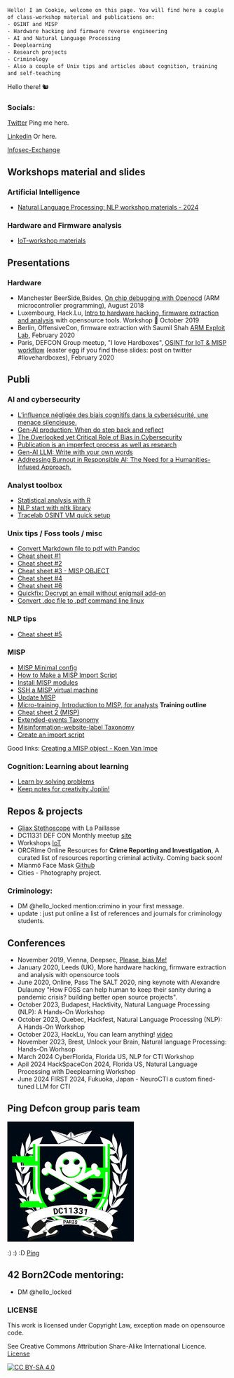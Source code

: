 


```
Hello! I am Cookie, welcome on this page. You will find here a couple of class-workshop material and publications on:
- OSINT and MISP
- Hardware hacking and firmware reverse engineering
- AI and Natural Language Processing
- Deeplearning
- Research projects
- Criminology
- Also a couple of Unix tips and articles about cognition, training and self-teaching

```
Hello there! 🐿️

### Socials:

[Twitter](https://www.twitter.com/hello_locked) Ping me here.

[Linkedin](https://www.linkedin.com/in/paulinebourmeau)  Or here.

[Infosec-Exchange](https://infosec.exchange/@C00kie_two) 


## Workshops material and slides


### Artificial Intelligence

- [Natural Language Processing: NLP workshop materials - 2024](https://github.com/C00kie-/nlp-workshops)
   
### Hardware and Firmware analysis

- [IoT-workshop materials](https://github.com/C00kie-/IoT-workshop-materials)
  



## Presentations
  
### Hardware

- Manchester BeerSide,Bsides, [On chip debugging with Openocd](ARM_microcontroller_programming) (ARM microcontroller programming), August 2018
- Luxembourg, Hack.Lu, [Intro to hardware hacking, firmware extraction and analysis](https://cfp.hack.lu/hacklu19/talk/8YR7UM/) with opensource tools. Workshop :wrench: October 2019
- Berlin, OffensiveCon, firmware extraction with Saumil Shah [ARM Exploit Lab](https://www.offensivecon.org/trainings/2018/the-arm-iot-exploit-laboratory-saumil-shah.html), February 2020
- Paris, DEFCON Group meetup, "I love Hardboxes", [OSINT for IoT & MISP workflow](https://squirrel.lu) (easter egg if you find these slides: post on twitter #Ilovehardboxes), February 2020


## Publi

### AI and cybersecurity
- [L’influence négligée des biais cognitifs dans la cybersécurité, une menace silencieuse. ](https://paulinebourmeau.wordpress.com/2024/02/21/linfluence-negligee-des-biais-cognitifs-dans-la-cybersecurite-une-menace-silencieuse/)
- [Gen-AI production: When do step back and reflect](https://paulinebourmeau.wordpress.com/2024/02/10/when-do-step-back-and-reflect/)
- [The Overlooked yet Critical Role of Bias in Cybersecurity](https://paulinebourmeau.wordpress.com/2024/02/10/the-overlooked-yet-critical-role-of-bias-in-cybersecurity/)
- [Publication is an imperfect process as well as research](https://paulinebourmeau.wordpress.com/2024/02/10/publication-is-an-imperfect-process-as-is-research-in-ai/)
- [Gen-AI LLM: Write with your own words](https://paulinebourmeau.wordpress.com/2024/02/10/write-with-your-own-words/)
- [Addressing Burnout in Responsible AI: The Need for a Humanities-Infused Approach.](https://paulinebourmeau.wordpress.com/2024/02/10/addressing-burnout-in-responsible-ai-the-need-for-a-humanities-infused-approach/)
  
### Analyst toolbox
- [Statistical analysis with R](./statistics-with-R)
- [NLP start with nltk library](./NLP-start-with-nltk)
- [Tracelab OSINT VM quick setup](./Tracelabs-OSINT-VM-quick-setup)
  
### Unix tips / Foss tools / misc
- [Convert Markdown file to pdf with Pandoc](./convert-markdown-file-to-pdf)
- [Cheat sheet #1](./cheat-sheet-1)
- [Cheat sheet #2](./cheat-sheet-2)
- [Cheat sheet #3 - MISP OBJECT](./cheat-sheet-3)
- [Cheat sheet #4](./cheat-cheet-4)
- [Cheat sheet #6](./cheat-sheet-6)
- [Quickfix: Decrypt an email without enigmail add-on](./decrypt-an-email-without-add-on)
- [Convert .doc file to .pdf command line linux](./doc-to-pdf)

### NLP tips
- [Cheat sheet #5](./cheat-sheet-5)

### MISP
- [MISP Minimal config](./MISP-minimal-config)
- [How to Make a MISP Import Script](https://www.misp-project.org/2020/09/30/How-To-Make-A-MISP-Import-Script.html)
- [Install MISP modules](./install-misp-modules)
- [SSH a MISP virtual machine](./ssh-misp-vm)
- [Update MISP](./update-misp)
- [Micro-training, Introduction to MISP, for analysts](./intro-to-misp) **Training outline**
- [Cheat sheet 2 (MISP)](./cheat-sheet-2)
- [Extended-events Taxonomy](https://www.misp-project.org/taxonomies.html#_extended_event)
- [Misinformation-website-label Taxonomy](https://www.misp-project.org/taxonomies.html#_misinformation_website_label)
- [Create an import script](https://www.misp-project.org/authors/Pauline-Bourmeau/)

Good links:
[Creating a MISP object - Koen Van Impe](https://www.misp-project.org/2021/03/17/MISP-Objects-101.html/)


### Cognition: Learning about learning
- [Learn by solving problems](./learn-the-techniques)
- [Keep notes for creativity Joplin!](./keeping-notes-for-creativity)

## Repos & projects
- [Gliax Stethoscope](https://github.com/GliaX/Stethoscope) with La Paillasse
- DC11331 DEF CON Monthly meetup [site](https://www.dc11331.com)
- Workshops [IoT](https://github.com/C00kie-/workshop-materials)
- ORCRIme Online Resources for **Crime Reporting and Investigation**, A curated list of resources reporting criminal activity.  Coming back soon!
- Mianmö Face Mask [Github](https://github.com/Mianmo-project/mask-models)
- Cities - Photography project.

### Criminology:
- DM @hello_locked mention:crimino in your first message.
- update : just put online a list of references and journals for criminology students.

## Conferences
- November 2019, Vienna, Deepsec, [Please, bias Me!](https://blog.deepsec.net/roots-2019-invited-talk-please-bias-me-pauline-bourmeau/)
- January 2020, Leeds (UK), More hardware hacking, firmware extraction and analysis with opensource tools
- June 2020, Online, Pass The SALT 2020, ning keynote with Alexandre Dulaunoy "How FOSS can help human to keep their sanity during a pandemic crisis? building better open source projects".
- October 2023, Budapest, Hacktivity, Natural Language Processing (NLP): A Hands-On Workshop
- October 2023, Quebec, Hackfest, Natural Language Processing (NLP): A Hands-On Workshop
- October 2023, HackLu, You can learn anything! [video](https://youtu.be/MBas9w752M8)
- November 2023, Brest, Unlock your Brain, Natural language Processing: Hands-On Worhsop
- March 2024 CyberFlorida, Florida US, NLP for CTI Workshop
- Apil 2024 HackSpaceCon 2024, Florida US, Natural Language Processing with Deeplearning Workshop 
- June 2024 FIRST 2024, Fukuoka, Japan - NeuroCTI a custom fined-tuned LLM for CTI
  

## Ping Defcon group paris team

![dc11331](/pictures/df.png)

:) :) :D 
[Ping](https://www.dc11331.com)


## 42 Born2Code mentoring:
- DM @hello_locked




### LICENSE 
This work is licensed under Copyright Law, exception made on opensource code. 

See Creative Commons Attribution Share-Alike International Licence. [License](./LICENSE)

[![CC BY-SA 4.0][cc-by-sa-image]][cc-by-sa]

[cc-by-sa]: http://creativecommons.org/licenses/by-sa/4.0/

[cc-by-sa-image]: https://licensebuttons.net/l/by-sa/4.0/88x31.png

[cc-by-sa-shield]: https://img.shields.io/badge/License-CC%20BY--SA%204.0-lightgrey.svg





